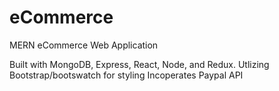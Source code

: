 # eCommerce
MERN eCommerce Web Application

Built with MongoDB, Express, React, Node, and Redux. 
Utlizing Bootstrap/bootswatch for styling
Incoperates Paypal API
